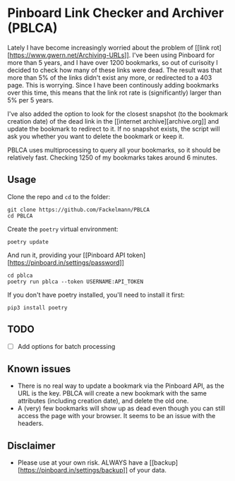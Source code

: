 # Pinboard Link Checker and Archiver (PBLCA)
Lately I have become increasingly worried about the problem of [[link rot][https://www.gwern.net/Archiving-URLs]]. I've been using Pinboard for more than 5 years, and I have over 1200 bookmarks, so out of curisoity I decided to check how many of these links were dead. The result was that more than 5% of the links didn't exist any more, or redirected to a 403 page. This is worrying. Since I have been continously adding bookmarks over this time, this means that the link rot rate is (significantly) larger than 5% per 5 years.

I've also added the option to look for the closest snapshot (to the bookmark creation date) of the dead link in the [[internet archive][archive.org]] and update the bookmark to redirect to it. If no snapshot exists, the script will ask you whether you want to delete the bookmark or keep it.

PBLCA uses multiprocessing to query all your bookmarks, so it should be relatively fast. Checking 1250 of my bookmarks takes around 6 minutes.

## Usage

Clone the repo and `cd` to the folder:

```
git clone https://github.com/Fackelmann/PBLCA
cd PBLCA
```

Create the `poetry` virtual environment:

```
poetry update
```

And run it, providing your [[Pinboard API token][https://pinboard.in/settings/password]]

```
cd pblca
poetry run pblca --token USERNAME:API_TOKEN
```

If you don't have poetry installed, you'll need to install it first:

```
pip3 install poetry
```

## TODO
- [ ] Add options for batch processing

## Known issues
- There is no real way to update a bookmark via the Pinboard API, as the URL is the key. PBLCA will create a new bookmark with the same attributes (including creation date), and delete the old one.
- A (very) few bookmarks will show up as dead even though you can still access the page with your browser. It seems to be an issue with the headers.

## Disclaimer
- Please use at your own risk. ALWAYS have a [[backup][https://pinboard.in/settings/backup]] of your data.
